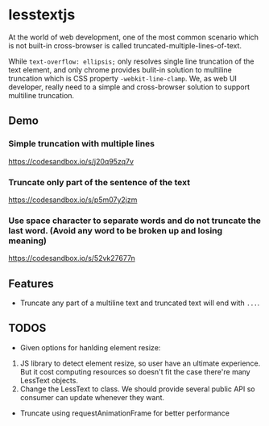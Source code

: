 # lesstextjs <UNDER DEVELOPMENT>
At the world of web development, one of the most common scenario which is not built-in cross-browser is called truncated-multiple-lines-of-text.

While `text-overflow: ellipsis;` only resolves single line truncation of the text element, and only chrome provides bulit-in solution to multiline truncation which is CSS property `-webkit-line-clamp`. We, as web UI developer, really need to a simple and cross-browser solution to support multiline truncation.

## Demo
### Simple truncation with multiple lines
https://codesandbox.io/s/j20q95zq7v

### Truncate only part of the sentence of the text
https://codesandbox.io/s/p5m07y2jzm

### Use space character to separate words and do not truncate the last word. (Avoid any word to be broken up and losing meaning)
https://codesandbox.io/s/52vk27677n

## Features
 - Truncate any part of a multiline text and truncated text will end with `...`.

## TODOS

 - Given options for hanlding element resize:
  1. JS library to detect element resize, so user have an ultimate experience. But it cost computing resources so doesn't fit the case there're many LessText objects.
  2. Change the LessText to class. We should provide several public API so consumer can update whenever they want.
 - Truncate using requestAnimationFrame for better performance
